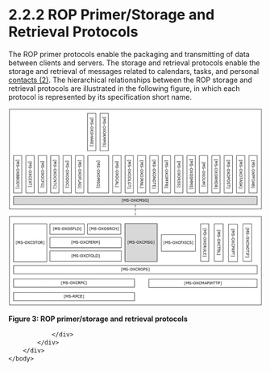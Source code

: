 <html dir="LTR" xmlns:mshelp="http://msdn.microsoft.com/mshelp" xmlns:ddue="http://ddue.schemas.microsoft.com/authoring/2003/5" xmlns:xlink="http://www.w3.org/1999/xlink" xmlns:tool="http://www.microsoft.com/tooltip">
    <head>
        <meta http-equiv="Content-Type" content="text/html; CHARSET=utf-8"></meta>
        <meta name="save" content="history"></meta>
        <title>2.2.2 ROP Primer/Storage and Retrieval Protocols</title>
        <xml>
            <mshelp:toctitle title="2.2.2 ROP Primer/Storage and Retrieval Protocols"></mshelp:toctitle>
            <mshelp:rltitle title="[MS-OXPROTO]: ROP Primer/Storage and Retrieval Protocols"></mshelp:rltitle>
            <mshelp:keyword index="A" term="a936a143-4370-4008-8991-86f31f0df4e1"></mshelp:keyword>
            <mshelp:attr name="DCSext.ContentType" value="open specification"></mshelp:attr>
            <mshelp:attr name="AssetID" value="a936a143-4370-4008-8991-86f31f0df4e1"></mshelp:attr>
            <mshelp:attr name="TopicType" value="kbRef"></mshelp:attr>
            <mshelp:attr name="DCSext.Title" value="[MS-OXPROTO]: ROP Primer/Storage and Retrieval Protocols" />
        </xml>
    </head>
    <body>
        <div id="header">
            <h1 class="heading">2.2.2 ROP Primer/Storage and Retrieval Protocols</h1>
        </div>
        <div id="mainSection">
            <div id="mainBody">
                <div id="allHistory" class="saveHistory"></div>
                <div id="sectionSection0" class="section" name="collapseableSection">
                    

<p>The ROP primer protocols enable the packaging and
transmitting of data between clients and servers. The storage and retrieval
protocols enable the storage and retrieval of messages related to calendars,
tasks, and personal <a href="f888c37a-d994-4b91-96a5-e88cfbd66bd6.htm#gt_48d3e923-3081-4b1c-a8b4-db07cc022128">contacts
(2)</a>. The hierarchical relationships between the ROP storage and retrieval
protocols are illustrated in the following figure, in which each protocol is
represented by its specification short name.</p>

<p><img id="MS-OXPROTO_pictdb4dfe17-57ef-47dd-834e-d821b00e676c.png" src="MS-OXPROTO_files/image003.png" alt="ROP primer/storage and retrieval protocols" title="ROP primer/storage and retrieval protocols"></p>

<p><b>Figure 3: ROP primer/storage and retrieval protocols </b></p>


                </div>
            </div>
        </div>
    </body>
</html>